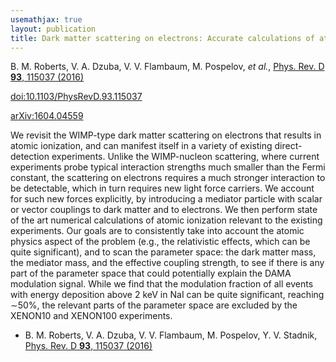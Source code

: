 ```yaml
---
usemathjax: true
layout: publication
title: Dark matter scattering on electrons: Accurate calculations of atomic excitations and implications for the DAMA signal
---
```


B. M. Roberts, V. A. Dzuba, V. V. Flambaum, M. Pospelov, _et al._, [Phys. Rev. D **93**, 115037 (2016)](http://dx.doi.org/10.1103/PhysRevD.93.115037)

[doi:10.1103/PhysRevD.93.115037](http://dx.doi.org/10.1103/PhysRevD.93.115037)

[arXiv:1604.04559](http://arxiv.org/abs/1604.04559)

We revisit the WIMP-type dark matter scattering on electrons that results in atomic ionization, and can manifest itself in a variety of existing direct-detection experiments. Unlike the WIMP-nucleon scattering, where current experiments probe typical interaction strengths much smaller than the Fermi constant, the scattering on electrons requires a much stronger interaction to be detectable, which in turn requires new light force carriers. We account for such new forces explicitly, by introducing a mediator particle with scalar or vector couplings to dark matter and to electrons. We then perform state of the art numerical calculations of atomic ionization relevant to the existing experiments. Our goals are to consistently take into account the atomic physics aspect of the problem (e.g., the relativistic effects, which can be quite significant), and to scan the parameter space: the dark matter mass, the mediator mass, and the effective coupling strength, to see if there is any part of the parameter space that could potentially explain the DAMA modulation signal. While we find that the modulation fraction of all events with energy deposition above 2 keV in NaI can be quite significant, reaching $\sim$50%, the relevant parts of the parameter space are excluded by the XENON10 and XENON100 experiments.

 * B. M. Roberts, V. A. Dzuba, V. V. Flambaum, M. Pospelov, Y. V. Stadnik, [Phys. Rev. D **93**, 115037 (2016)](http://dx.doi.org/10.1103/PhysRevD.93.115037)
